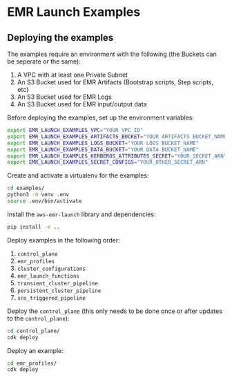 # EMR Launch Examples

## Deploying the examples
The examples require an environment with the following (the Buckets can be seperate or the same):

1. A VPC with at least one Private Subnet
2. An S3 Bucket used for EMR Artifacts (Bootstrap scripts, Step scripts, etc)
3. An S3 Bucket used for EMR Logs
4. An S3 Bucket used for EMR input/output data

Before deploying the examples, set up the environment variables:
```bash
export EMR_LAUNCH_EXAMPLES_VPC="YOUR VPC_ID"
export EMR_LAUNCH_EXAMPLES_ARTIFACTS_BUCKET="YOUR ARTIFACTS BUCKET_NAME"
export EMR_LAUNCH_EXAMPLES_LOGS_BUCKET="YOUR LOGS BUCKET_NAME"
export EMR_LAUNCH_EXAMPLES_DATA_BUCKET="YOUR DATA BUCKET_NAME"
export EMR_LAUNCH_EXAMPLES_KERBEROS_ATTRIBUTES_SECRET="YOUR_SECRET_ARN"
export EMR_LAUNCH_EXAMPLES_SECRET_CONFIGS="YOUR_OTHER_SECRET_ARN"
```

Create and activate a virtualenv for the examples:
```bash
cd examples/
python3 -m venv .env
source .env/bin/activate
```

Install the `aws-emr-launch` library and dependencies:
```bash
pip install -e ..
```

Deploy examples in the following order:
1. `control_plane`
2. `emr_profiles`
3. `cluster_configurations`
4. `emr_launch_functions`
5. `transient_cluster_pipeline`
6. `persistent_cluster_pipeline`
7. `sns_triggered_pipeline`

Deploy the `control_plane` (this only needs to be done once or after updates to the `control_plane`):
```bash
cd control_plane/
cdk deploy
```

Deploy an example:
```bash
cd emr_profiles/
cdk deploy
